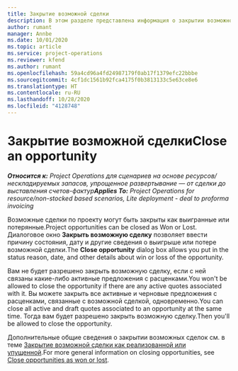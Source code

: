 ```yaml
---
title: Закрытие возможной сделки
description: В этом разделе представлена информация о закрытии возможной сделки по проекту.
author: rumant
manager: Annbe
ms.date: 10/01/2020
ms.topic: article
ms.service: project-operations
ms.reviewer: kfend
ms.author: rumant
ms.openlocfilehash: 59a4cd96a4fd24987179f0ab17f1379efc22bbbe
ms.sourcegitcommit: 4cf1dc1561b92fca4175f0b3813133c5e63ce8e6
ms.translationtype: HT
ms.contentlocale: ru-RU
ms.lasthandoff: 10/28/2020
ms.locfileid: "4128748"
---
```

# <a name="close-an-opportunity"></a><span data-ttu-id="9b193-103">Закрытие возможной сделки</span><span class="sxs-lookup"><span data-stu-id="9b193-103">Close an opportunity</span></span>

<span data-ttu-id="9b193-104">_**Относится к:** Project Operations для сценариев на основе ресурсов/нескладируемых запасов, упрощенное развертывание — от сделки до выставления счетов-фактур_</span><span class="sxs-lookup"><span data-stu-id="9b193-104">_**Applies To:** Project Operations for resource/non-stocked based scenarios, Lite deployment - deal to proforma invoicing_</span></span>

<span data-ttu-id="9b193-105">Возможные сделки по проекту могут быть закрыты как выигранные или потерянные.</span><span class="sxs-lookup"><span data-stu-id="9b193-105">Project opportunities can be closed as Won or Lost.</span></span> <span data-ttu-id="9b193-106">Диалоговое окно **Закрыть возможную сделку** позволяет ввести причину состояния, дату и другие сведения о выигрыше или потере возможной сделки.</span><span class="sxs-lookup"><span data-stu-id="9b193-106">The **Close opportunity** dialog box allows you put in the status reason, date, and other details about win or loss of the opportunity.</span></span>

<span data-ttu-id="9b193-107">Вам не будет разрешено закрыть возможную сделку, если с ней связаны какие-либо активные предложения с расценками.</span><span class="sxs-lookup"><span data-stu-id="9b193-107">You won't be allowed to close the opportunity if there are any active quotes associated with it.</span></span> <span data-ttu-id="9b193-108">Вы можете закрыть все активные и черновые предложения с расценками, связанные с возможной сделкой, одновременно.</span><span class="sxs-lookup"><span data-stu-id="9b193-108">You can close all active and draft quotes associated to an opportunity at the same time.</span></span> <span data-ttu-id="9b193-109">Тогда вам будет разрешено закрыть возможную сделку.</span><span class="sxs-lookup"><span data-stu-id="9b193-109">Then you'll be allowed to close the opportunity.</span></span>

<span data-ttu-id="9b193-110">Дополнительные общие сведения о закрытии возможных сделок см. в теме [Закрытие возможной сделки как реализованной или упущенной](https://docs.microsoft.com/dynamics365/sales-enterprise/close-opportunity-won-lost-sales).</span><span class="sxs-lookup"><span data-stu-id="9b193-110">For more general information on closing opportunities, see [Close opportunities as won or lost](https://docs.microsoft.com/dynamics365/sales-enterprise/close-opportunity-won-lost-sales).</span></span>
